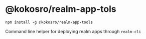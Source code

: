 # @kokosro/realm-app-tols

```
npm install -g @kokosro/realm-app-tools
```

Command line helper for deploying realm apps through `realm-cli`
